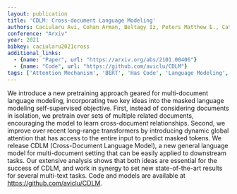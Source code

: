 ```yaml
---
layout: publication
title: 'CDLM: Cross-document Language Modeling'
authors: Caciularu Avi, Cohan Arman, Beltagy Iz, Peters Matthew E., Cattan Arie, Dagan Ido
conference: "Arxiv"
year: 2021
bibkey: caciularu2021cross
additional_links:
  - {name: "Paper", url: "https://arxiv.org/abs/2101.00406"}
  - {name: "Code", url: "https://github.com/aviclu/CDLM"}
tags: ['Attention Mechanism', 'BERT', 'Has Code', 'Language Modeling', 'Masked Language Model', 'Model Architecture', 'Pretraining Methods', 'RAG', 'Training Techniques', 'Transformer']
---
```

We introduce a new pretraining approach geared for multi-document language
modeling, incorporating two key ideas into the masked language modeling
self-supervised objective. First, instead of considering documents in
isolation, we pretrain over sets of multiple related documents, encouraging the
model to learn cross-document relationships. Second, we improve over recent
long-range transformers by introducing dynamic global attention that has access
to the entire input to predict masked tokens. We release CDLM (Cross-Document
Language Model), a new general language model for multi-document setting that
can be easily applied to downstream tasks. Our extensive analysis shows that
both ideas are essential for the success of CDLM, and work in synergy to set
new state-of-the-art results for several multi-text tasks. Code and models are
available at https://github.com/aviclu/CDLM.
